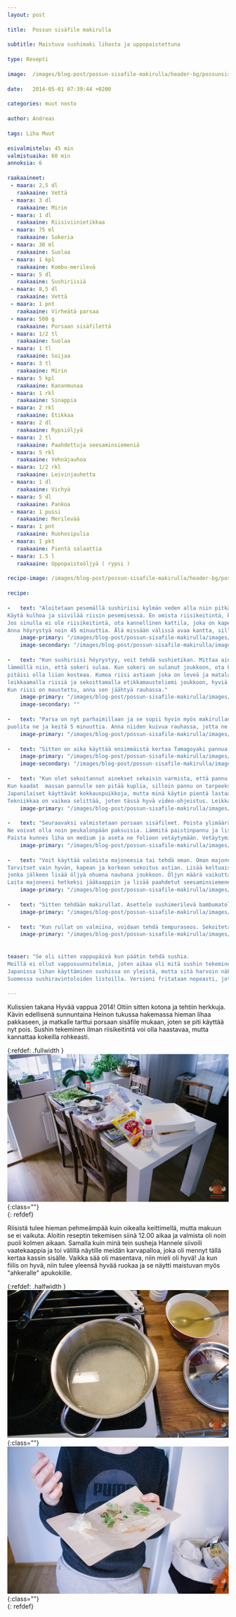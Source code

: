 ```yaml
---
layout: post

title:	Possun sisäfile makirulla

subtitle: Maistuva sushimaki lihasta ja uppopaistettuna

type: Resepti

image:	/images/blog-post/possun-sisafile-makirulla/header-bg/possunsisafile_makirulla-37.jpg

date:	2014-05-01 07:39:44 +0200

categories: muut nosto

author: Andreas

tags: Liha Muut

esivalmistelu: 45 min
valmistuaika: 60 min
annoksia: 6

raakaaineet:
 - maara: 2,5 dl	
   raakaaine: Vettä
 - maara: 3 dl	
   raakaaine: Mirin
 - maara: 1 dl	
   raakaaine: Riisiviinietikkaa
 - maara: 75 ml	
   raakaaine: Sokeria
 - maara: 30 ml	
   raakaaine: Suolaa
 - maara: 1 kpl	
   raakaaine: Kombu-merilevä
 - maara: 5 dl	
   raakaaine: Sushiriisiä
 - maara: 8,5 dl	
   raakaaine: Vettä
 - maara: 1 pnt	
   raakaaine: Virheätä parsaa
 - maara: 500 g	
   raakaaine: Porsaan sisäfilettä
 - maara: 1/2 tl	
   raakaaine: Suolaa
 - maara: 1 tl	
   raakaaine: Soijaa
 - maara: 3 tl	
   raakaaine: Mirin
 - maara: 5 kpl	
   raakaaine: Kananmunaa
 - maara: 1 rkl	
   raakaaine: Sinappia
 - maara: 2 rkl	
   raakaaine: Etikkaa
 - maara: 2 dl	
   raakaaine: Rypsiöljyä
 - maara: 2 tl	
   raakaaine: Paahdettuja seesaminsiemeniä
 - maara: 5 rkl	
   raakaaine: Vehnäjauhoa
 - maara: 1/2 rkl	
   raakaaine: Leivinjauhetta
 - maara: 1 dl	
   raakaaine: Vichyä
 - maara: 5 dl	
   raakaaine: Pankoa
 - maara: 1 pussi	
   raakaaine: Merilevää
 - maara: 1 pnt	
   raakaaine: Ruohosipulia
 - maara: 1 pkt	
   raakaaine: Pientä salaattia
 - maara: 1.5 l	
   raakaaine: Uppopaistoöljyä ( rypsi )
   
recipe-image: /images/blog-post/possun-sisafile-makirulla/header-bg/possunsisafile_makirulla-34.jpg   

recipe:

-   text: "Aloitetaan pesemällä sushiriisi kylmän veden alla niin pitkään, että vesi on  kirkasta. 
Käytä kulhoa ja siivilää riisin pesemisessä. En omista riisikeitintä, koska sille ei ole tilaa. Kaapit ovat jo täynnä kaikkia muita vempaimia. 
Jos sinulla ei ole riisikeitintä, ota kannellinen kattila, joka on kapea ja korkea. Lisää vesi ja riisi kattilaan. Heti kun vesi kiehuu, laita levy kiinni ja aseta kansi päälle. 
Anna höyrystyä noin 45 minuuttia. Älä missään välissä avaa kantta, sillä muuten riisi ei kypsy. Tämä tekniikka on käytännössä sama mitä riisikeittimellä saadaa aikaan."
    image-primary: "/images/blog-post/possun-sisafile-makirulla/images/possunsisafile_makirulla-2-1024x682.jpg"
    image-secondary: "/images/blog-post/possun-sisafile-makirulla/images/possunsisafile_makirulla-1-1024x682.jpg"

-   text: "Kun sushiriisi höyrystyy, voit tehdä sushietikan. Mittaa ainekset, vesi, etikka, mirin, sokeri ja kombu-merilevä kattilaan ja keitä miedolla 
lämmöllä niin, että sokeri sulaa. Kun sokeri on sulanut joukkoon, ota kattila pois liedeltä ja jäähdytä. Kun sushiriisi on valmista, sen ei 
pitäisi olla liian kosteaa. Kumoa riisi astiaan joka on leveä ja matala. Jos omistat oikean hangirin, käytä sitä.  Sekoittaminen tapahtuu 
leikkaamalla riisiä ja sekoittamalla etikkamausteliemi joukkoon, hyviä videoita on netissä runsaasti. 
Kun riisi on maustettu, anna sen jäähtyä rauhassa."
    image-primary: "/images/blog-post/possun-sisafile-makirulla/images/possunsisafile_makirulla-3-1024x682.jpg"
    image-secondary: ""
    
-   text: "Parsa on nyt parhaimillaan ja se sopii hyvin myös makirullan täytteeksi possun kanssa. Kuori parsat,
puolita ne ja keitä 5 minuuttia. Anna niiden kuivua rauhassa, jotta ne eivät vetistä sushiriisiä ja leikkaa sitten puoliksi kahtia."
    image-primary: "/images/blog-post/possun-sisafile-makirulla/images/possunsisafile_makirulla-4-1024x682.jpg"   
    
-   text: "Sitten on aika käyttää ensimmäistä kertaa Tamagoyaki pannua eli japanilaista paistinpannua, joka on muotoiltu suorakulmioksi. Sillä tehdään saman nimistä Tamagoyaki-munakasta, joka on japanilainen omeletti. Pannu helpottaa tekemistä, mutta voit tehdä sen myös ilman. Tamagoyaki massaan tulee kananmuna, suola, etikka, mirin, soijaa ja rypsiöljyä paistamiseen. Sekoita kaikki ainekset lukuun ottamatta öljyä. Minulla oli soijaa, joka on valmistettu sienistä ja se on hieman paksumpaa kuin tavallinen minkä vuoksi Tamagoyakistani tuli hieman tummempaa. Teen vielä paistamisesta erillisen tekniikkavideon, joten odotahan sitä."
    image-primary: "/images/blog-post/possun-sisafile-makirulla/images/possunsisafile_makirulla-12-1024x682.jpg" 
    image-secondary: "/images/blog-post/possun-sisafile-makirulla/images/possunsisafile_makirulla-13-1024x682.jpg" 

-   text: "Kun olet sekoitannut ainekset sekaisin varmista, että pannu on kuuma ja lisää öljy pannulle. Massaa lisätään noin 1/2 dl per kerros. 
Kun kaadat  massan pannulle sen pitää kuplia, silloin pannu on tarpeeksi lämmin. Tekniikka menee niin, että käärit massaa kuin kääretorttua. 
Japanilaiset käyttävät kokkauspuikkoja, mutta minä käytin pientä lastaa apuna kanamunamassan kääntämisessä. 
Tekniikkaa on vaikea selittää, joten tässä hyvä video-ohjeistus. Leikkaa valmis ja jäähtynyt Tamagoyaki suikaleeksi."
    image-primary: "/images/blog-post/possun-sisafile-makirulla/images/possunsisafile_makirulla-14-1024x682.jpg"    
    
-   text: "Seuraavaksi valmistetaan porsaan sisäfileet. Poista ylimääräiset kalvot fileestä, ja leikkaa siitä koko fileen pituudelta suikaleita. 
Ne voivat olla noin peukalonpään paksuisia. Lämmitä paistinpannu ja lisää hieman rypsiöljyä ja voita. Paista fileet ja lisää suola sekä pippuri. 
Paista kunnes liha on medium ja aseta ne folioon vetäytymään. Vetäytymisen jälkeen leikkaa fileet kahteen osaan."
    image-primary: "/images/blog-post/possun-sisafile-makirulla/images/possunsisafile_makirulla-19-1024x682.jpg"  
    
-   text: "Voit käyttää valmista majoneesia tai tehdä oman. Oman majoneesi tulee nopeasti sauvosekoittimella. 
Tarvitset vain hyvän, kapean ja korkean sekoitus astian. Lisää keltuaiset, sinappi ja etikka sekoitusastiaan ja sekoita sekaisin, 
jonka jälkeen lisää öljyä ohuena nauhana joukkoon. Öljyn määrä vaikuttaa kuinka paksua majoneesista tulee. Minulla meni noin 2 dl öljyä. 
Laita majoneesi hetkeksi jääkaappiin ja lisää paahdetut seesaminsiemenet kahvimyllyyn tai mortteliin ja jauha kunnes se on hienoa. Sekoita puru majoneesin sekaan ja lisää suolaa."
    image-primary: "/images/blog-post/possun-sisafile-makirulla/images/possunsisafile_makirulla-5-1024x682.jpg"      
    
-   text: "Sitten tehdään makirullat. Asettele sushimerilevä bambumatolle ryppypuoli ylöspäin. Kastele hieman käsiä ja aloita lisäämään riisä merilevän päälle niin että jätät kaikille reunoille noin 1 cm marginaalit ja riisiä tulee noin puolet levän pituudesta. Katso täytteiden kasaamis video http://instagram.com/p/nc5SLeGJQh/. Pidä kaikki raaka-aineet järjestyksessä sillä näitä joutuu jonkun aikaa rullaamaan. Kun olet saanut rullattua makit, leikkaa ne puoliksi ja lämmitä uppopaisto öljy."
    image-primary: "/images/blog-post/possun-sisafile-makirulla/images/possunsisafile_makirulla-32-1024x682.jpg"    
    
-   text: "Kun rullat on valmiina, voidaan tehdä tempuraseos. Sekoitetaan vehjänauhot, leivinjauho, kananmuna ja vichy sekaisin. Sekoita massa tasaiseksi ja anna heiman levähtää. Lisää jauhot ja pankot dippaus astiaan. Ota puolikas rulla ja dippaa se vehnäjauhoon sen jälkeen tempuraseokseen ja viimeiseksi pankojauhoihin. Tiputa rulla varostasti uppopaistoöljyyn ja paista kunnes pinta on kullanruskea. Tarkoitus ei ole kuin kypsentää tempurataikina. Itse tein vain muutaman paistorullan. Jos haluat tehdä kaikista rullista paistettuja, tee kolminkertainen määrä tempuraseosta."
    image-primary: "/images/blog-post/possun-sisafile-makirulla/images/possunsisafile_makirulla-38-1024x682.jpg"   
              

teaser: "Se oli sitten vappupäivä kun päätin tehdä sushia. 
Meillä ei ollut vappusuunnitelmia, joten aikaa oli mitä sushin tekeminen vaatii. 
Japanissa lihan käyttäminen sushissa on yleistä, mutta sitä harvoin näkee 
Suomessa sushiravintoloiden listoilla. Versioni fritataan nopeasti, jotta rullaan saadaan mukavaa rapeutta."  

---
```

<section>
<p>
Kulissien takana
Hyvää vappua 2014! Oltiin sitten kotona ja tehtiin herkkuja. Kävin edellisenä sunnuntaina 
Heinon tukussa hakemassa hieman lihaa pakkaseen, ja matkalle tarttui porsaan sisäfile mukaan, 
joten se piti käyttää nyt pois. Sushin tekeminen ilman riisikeitintä voi olla haastavaa, mutta kannattaa kokeilla rohkeasti.
</p>
</section>

{:refdef: .fullwidth }
![image-title-here](/images/blog-post/possun-sisafile-makirulla/header-bg/possunsisafile_makirulla-17.jpg){:class=""}	
{: refdef}


<section>
<p>
Riisistä tulee hieman pehmeämpää kuin oikealla keittimellä, mutta makuun se ei vaikuta. Aloitin reseptin tekemisen siinä 12.00 aikaa ja valmista oli noin puoli kolmen aikaan. Samalla kuin minä tein susheja Hannele siivoili vaatekaappia ja toi välillä näytille meidän karvapalloa, joka oli mennyt tällä kertaa kassin sisälle. Vaikka sää oli masentava, niin mieli oli hyvä! Ja kun fiilis on hyvä, niin tulee yleensä hyvää ruokaa ja se näytti maistuvan myös "ahkeralle" apukokille.
</p>
</section>

{:refdef: .halfwidth }
![image-title-here](/images/blog-post/possun-sisafile-makirulla/header-bg/possunsisafile_makirulla-2.jpg){:class=""}	
![image-title-here](/images/blog-post/possun-sisafile-makirulla/header-bg/possunsisafile_makirulla-43.jpg){:class=""}	
{: refdef}